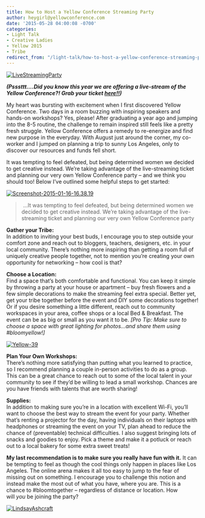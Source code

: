```yaml
---
title: How to Host a Yellow Conference Streaming Party
author: heygirl@yellowconference.com
date: '2015-05-28 04:00:08 -0700'
categories:
- Light Talk
- Creative Ladies
- Yellow 2015
- Tribe
redirect_from: "/light-talk/how-to-host-a-yellow-conference-streaming-party/"
---
```


[![LiveStreamingParty](http://yellowconference.com/wp-content/uploads/2015/05/LiveStreamingParty.jpg)](http://yellowconference.com/wp-content/uploads/2015/05/LiveStreamingParty.jpg)

**_(Psssttt....Did you know this year we are offering a live-stream of the Yellow Conference?! Grab your ticket [here!!](https://ti.to/yellowconference/yellow-conference-2015))_**

My heart was bursting with excitement when I first discovered Yellow Conference. Two days in a room buzzing with inspiring speakers and hands-on workshops? Yes, please! After graduating a year ago and jumping into the 8-5 routine, the challenge to remain inspired still feels like a pretty fresh struggle. Yellow Conference offers a remedy to re-energize and find new purpose in the everyday. With August just around the corner, my co-worker and I jumped on planning a trip to sunny Los Angeles, only to discover our resources and funds fell short.

It was tempting to feel defeated, but being determined women we decided to get creative instead. We’re taking advantage of the live-streaming ticket and planning our very own Yellow Conference party – and we think you should too! Below I’ve outlined some helpful steps to get started:

[![Screenshot-2015-01-16-16.38.19](http://yellowconference.com/wp-content/uploads/2015/01/Screenshot-2015-01-16-16.38.19.png)](http://yellowconference.com/wp-content/uploads/2015/01/Screenshot-2015-01-16-16.38.19.png)

>  ...It was tempting to feel defeated, but being determined women we decided to get creative instead. We’re taking advantage of the live-streaming ticket and planning our very own Yellow Conference party

**Gather your Tribe:**  
In addition to inviting your best buds, I encourage you to step outside your comfort zone and reach out to bloggers, teachers, designers, etc. in your local community. There’s nothing more inspiring than getting a room full of uniquely creative people together, not to mention you’re creating your own opportunity for networking – how cool is that?

**Choose a Location:**  
Find a space that’s both comfortable and functional. You can keep it simple by throwing a party at your house or apartment – buy fresh flowers and a few simple decorations to make the streaming feel extra special. Better yet, get your tribe together before the event and DIY some decorations together! Or if you desire something a little different, reach out to community workspaces in your area, coffee shops or a local Bed & Breakfast. The event can be as big or small as you want it to be. _[Pro Tip: Make sure to choose a space with great lighting for photos...and share them using #bloomyellow!]_

[![Yellow-39](http://yellowconference.com/wp-content/uploads/2015/04/Yellow-391.jpg)](http://yellowconference.com/wp-content/uploads/2015/04/Yellow-391.jpg)

**Plan Your Own Workshops:**  
There’s nothing more satisfying than putting what you learned to practice, so I recommend planning a couple in-person activities to do as a group. This can be a great chance to reach out to some of the local talent in your community to see if they’d be willing to lead a small workshop. Chances are you have friends with talents that are worth sharing!

**Supplies:**  
In addition to making sure you’re in a location with excellent Wi-Fi, you’ll want to choose the best way to stream the event for your party. Whether that’s renting a projector for the day, having individuals on their laptops with headphones or streaming the event on your TV, plan ahead to reduce the chance of (preventable) technical difficulties. I also suggest bringing lots of snacks and goodies to enjoy. Pick a theme and make it a potluck or reach out to a local bakery for some extra sweet treats!

**My last recommendation is to make sure you really have fun with it.** It can be tempting to feel as though the cool things only happen in places like Los Angeles. The online arena makes it all too easy to jump to the fear of missing out on something. I encourage you to challenge this notion and instead make the most out of what you have, where you are. This is a chance to #bloomtogether – regardless of distance or location. How will _you_ be joining the party?

[![LindsayAshcraft](http://yellowconference.com/wp-content/uploads/2015/05/LindsayAshcraft.jpg)](https://instagram.com/northern_daisy/)
